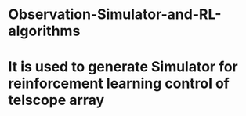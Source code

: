 # Observation-Simulator-and-RL-algorithms
# It is used to generate Simulator for reinforcement learning control of telscope array